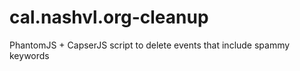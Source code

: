 cal.nashvl.org-cleanup
======================

PhantomJS + CapserJS script to delete events that include spammy keywords
